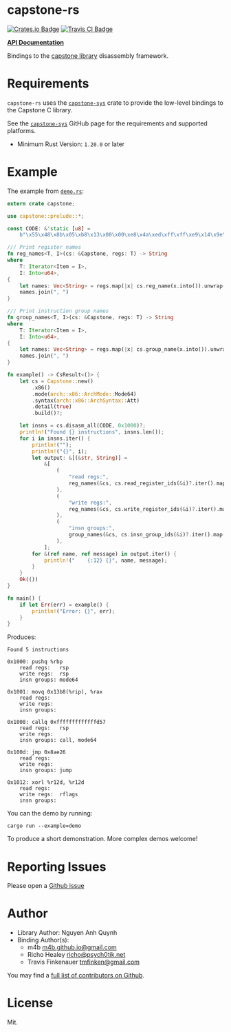 # capstone-rs

[![Crates.io Badge](https://img.shields.io/crates/v/capstone.svg)](https://crates.io/crates/capstone)
[![Travis CI Badge](https://travis-ci.org/capstone-rust/capstone-rs.svg?branch=master)](https://travis-ci.org/capstone-rust/capstone-rs)

 **[API Documentation](https://docs.rs/capstone/)**


Bindings to the [capstone library][upstream] disassembly framework.


# Requirements

`capstone-rs` uses the [`capstone-sys`](https://github.com/capstone-rust/capstone-sys) crate to provide the low-level bindings to the Capstone C library.

See the [`capstone-sys`](https://github.com/capstone-rust/capstone-sys) GitHub page for the requirements and supported platforms.

* Minimum Rust Version: `1.20.0` or later

# Example

The example from [`demo.rs`](examples/demo.rs):

```rust
extern crate capstone;

use capstone::prelude::*;

const CODE: &'static [u8] =
    b"\x55\x48\x8b\x05\xb8\x13\x00\x00\xe8\x4a\xed\xff\xff\xe9\x14\x9e\x08\x00\x45\x31\xe4";

/// Print register names
fn reg_names<T, I>(cs: &Capstone, regs: T) -> String
where
    T: Iterator<Item = I>,
    I: Into<u64>,
{
    let names: Vec<String> = regs.map(|x| cs.reg_name(x.into()).unwrap()).collect();
    names.join(", ")
}

/// Print instruction group names
fn group_names<T, I>(cs: &Capstone, regs: T) -> String
where
    T: Iterator<Item = I>,
    I: Into<u64>,
{
    let names: Vec<String> = regs.map(|x| cs.group_name(x.into()).unwrap()).collect();
    names.join(", ")
}

fn example() -> CsResult<()> {
    let cs = Capstone::new()
        .x86()
        .mode(arch::x86::ArchMode::Mode64)
        .syntax(arch::x86::ArchSyntax::Att)
        .detail(true)
        .build()?;

    let insns = cs.disasm_all(CODE, 0x1000)?;
    println!("Found {} instructions", insns.len());
    for i in insns.iter() {
        println!("");
        println!("{}", i);
        let output: &[(&str, String)] =
            &[
                (
                    "read regs:",
                    reg_names(&cs, cs.read_register_ids(&i)?.iter().map(|x| *x)),
                ),
                (
                    "write regs:",
                    reg_names(&cs, cs.write_register_ids(&i)?.iter().map(|x| *x)),
                ),
                (
                    "insn groups:",
                    group_names(&cs, cs.insn_group_ids(&i)?.iter().map(|x| *x)),
                ),
            ];
        for &(ref name, ref message) in output.iter() {
            println!("    {:12} {}", name, message);
        }
    }
    Ok(())
}

fn main() {
    if let Err(err) = example() {
        println!("Error: {}", err);
    }
}
```

Produces:

```
Found 5 instructions

0x1000: pushq %rbp
    read regs:   rsp
    write regs:  rsp
    insn groups: mode64

0x1001: movq 0x13b8(%rip), %rax
    read regs:
    write regs:
    insn groups:

0x1008: callq 0xfffffffffffffd57
    read regs:   rsp
    write regs:
    insn groups: call, mode64

0x100d: jmp 0x8ae26
    read regs:
    write regs:
    insn groups: jump

0x1012: xorl %r12d, %r12d
    read regs:
    write regs:  rflags
    insn groups:
```

You can the demo by running:

    cargo run --example=demo

To produce a short demonstration. More complex demos welcome!

# Reporting Issues

Please open a [Github issue](https://github.com/capstone-rust/capstone-rs/issues)

# Author

- Library Author: Nguyen Anh Quynh
- Binding Author(s):
    - m4b <m4b.github.io@gmail.com>
    - Richo Healey <richo@psych0tik.net>
    - Travis Finkenauer <tmfinken@gmail.com>

You may find a [full list of contributors on Github](https://github.com/capstone-rust/capstone-rs/graphs/contributors).

# License

Mit.

[upstream]: http://capstone-engine.org/

